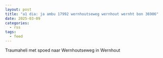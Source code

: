 ```yaml
---
layout: post
title: "a1 dia: ja ambu 17992 wernhoutseweg wernhout wernht bon 36906"
date: 2025-03-09
categories: 
  - rss
tags: 
  - feed
---
```


Traumaheli met spoed naar Wernhoutseweg in Wernhout
